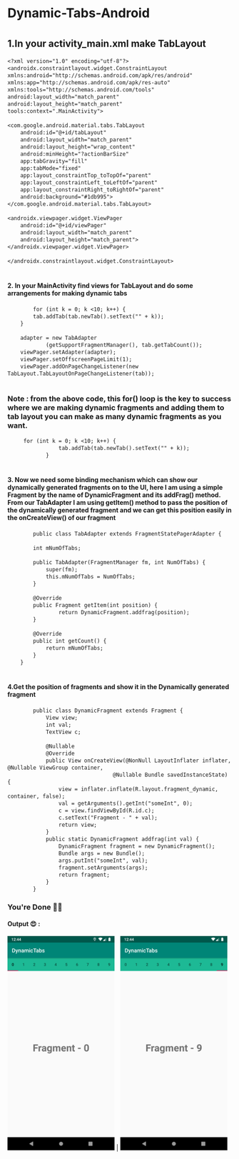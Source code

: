 # Dynamic-Tabs-Android
#
## 1.In your activity_main.xml make TabLayout
    <?xml version="1.0" encoding="utf-8"?>
    <androidx.constraintlayout.widget.ConstraintLayout 
    xmlns:android="http://schemas.android.com/apk/res/android"
    xmlns:app="http://schemas.android.com/apk/res-auto"
    xmlns:tools="http://schemas.android.com/tools"
    android:layout_width="match_parent"
    android:layout_height="match_parent"
    tools:context=".MainActivity">

    <com.google.android.material.tabs.TabLayout
        android:id="@+id/tabLayout"
        android:layout_width="match_parent"
        android:layout_height="wrap_content"
        android:minHeight="?actionBarSize"
        app:tabGravity="fill"
        app:tabMode="fixed"
        app:layout_constraintTop_toTopOf="parent"
        app:layout_constraintLeft_toLeftOf="parent"
        app:layout_constraintRight_toRightOf="parent"
        android:background="#1db995">
    </com.google.android.material.tabs.TabLayout>

    <androidx.viewpager.widget.ViewPager
        android:id="@+id/viewPager"
        android:layout_width="match_parent"
        android:layout_height="match_parent">
    </androidx.viewpager.widget.ViewPager>
    
    </androidx.constraintlayout.widget.ConstraintLayout>

#
#### 2. In your MainActivity find views for TabLayout and do some arrangements for making dynamic tabs

            for (int k = 0; k <10; k++) {
            tab.addTab(tab.newTab().setText("" + k));
        }

        adapter = new TabAdapter
                (getSupportFragmentManager(), tab.getTabCount());
        viewPager.setAdapter(adapter);
        viewPager.setOffscreenPageLimit(1);
        viewPager.addOnPageChangeListener(new TabLayout.TabLayoutOnPageChangeListener(tab));
#
### Note : from the above code, this for() loop is the key to success where we are making dynamic fragments and adding them to tab layout you can make as many dynamic fragments as you want.

         for (int k = 0; k <10; k++) {
                    tab.addTab(tab.newTab().setText("" + k));
                }
                
#
#### 3. Now we need some binding mechanism which can show our dynamically generated fragments on to the UI, here I am using a simple Fragment by the name of DynamicFragment and its addFrag() method. From our TabAdapter I am using getItem() method to pass the position of the dynamically generated fragment and we can get this position easily in the onCreateView() of our fragment

            public class TabAdapter extends FragmentStatePagerAdapter {

            int mNumOfTabs;

            public TabAdapter(FragmentManager fm, int NumOfTabs) {
                super(fm);
                this.mNumOfTabs = NumOfTabs;
            }

            @Override
            public Fragment getItem(int position) {
                    return DynamicFragment.addfrag(position);
            }

            @Override
            public int getCount() {
                return mNumOfTabs;
            }
        }
        
#
#### 4.Get the position of fragments and show it in the Dynamically generated fragment

            public class DynamicFragment extends Fragment {
                View view;
                int val;
                TextView c;

                @Nullable
                @Override
                public View onCreateView(@NonNull LayoutInflater inflater, @Nullable ViewGroup container, 
                                     @Nullable Bundle savedInstanceState) {
                    view = inflater.inflate(R.layout.fragment_dynamic, container, false);
                    val = getArguments().getInt("someInt", 0);
                    c = view.findViewById(R.id.c);
                    c.setText("Fragment - " + val);
                    return view;
                }
                public static DynamicFragment addfrag(int val) {
                    DynamicFragment fragment = new DynamicFragment();
                    Bundle args = new Bundle();
                    args.putInt("someInt", val);
                    fragment.setArguments(args);
                    return fragment;
                }
            }
            
### You're Done 🤘💃 




#### Output 😍 :
<img src="https://github.com/Alfaizkhan/Dynamic-Tabs-Android/blob/master/images/frg1.png" width="240" height="480"> | <img src="https://github.com/Alfaizkhan/Dynamic-Tabs-Android/blob/master/images/frg2.png" width="240" height="480">
